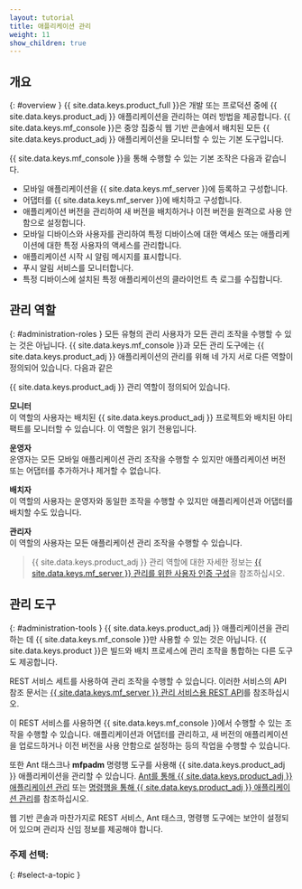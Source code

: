 ```yaml
---
layout: tutorial
title: 애플리케이션 관리
weight: 11
show_children: true
---
```

## 개요
{: #overview }
{{ site.data.keys.product_full }}은 개발 또는 프로덕션 중에 {{ site.data.keys.product_adj }} 애플리케이션을 관리하는 여러 방법을 제공합니다. {{ site.data.keys.mf_console }}은 중앙 집중식 웹 기반 콘솔에서 배치된 모든 {{ site.data.keys.product_adj }} 애플리케이션을 모니터할 수 있는 기본 도구입니다.

{{ site.data.keys.mf_console }}을 통해 수행할 수 있는 기본 조작은 다음과 같습니다.

* 모바일 애플리케이션을 {{ site.data.keys.mf_server }}에 등록하고 구성합니다.
* 어댑터를 {{ site.data.keys.mf_server }}에 배치하고 구성합니다.
* 애플리케이션 버전을 관리하여 새 버전을 배치하거나 이전 버전을 원격으로 사용 안함으로 설정합니다.
* 모바일 디바이스와 사용자를 관리하여 특정 디바이스에 대한 액세스 또는 애플리케이션에 대한 특정 사용자의 액세스를 관리합니다.
* 애플리케이션 시작 시 알림 메시지를 표시합니다.
* 푸시 알림 서비스를 모니터합니다.
* 특정 디바이스에 설치된 특정 애플리케이션의 클라이언트 측 로그를 수집합니다.

## 관리 역할
{: #administration-roles }
모든 유형의 관리 사용자가 모든 관리 조작을 수행할 수 있는 것은 아닙니다. {{ site.data.keys.mf_console }}과 모든 관리 도구에는 {{ site.data.keys.product_adj }} 애플리케이션의 관리를 위해 네 가지 서로 다른 역할이 정의되어 있습니다. 다음과 같은

{{ site.data.keys.product_adj }} 관리 역할이 정의되어 있습니다.

**모니터**  
이 역할의 사용자는 배치된 {{ site.data.keys.product_adj }} 프로젝트와 배치된 아티팩트를 모니터할 수 있습니다. 이 역할은 읽기 전용입니다.

**운영자**  
운영자는 모든 모바일 애플리케이션 관리 조작을 수행할 수 있지만 애플리케이션 버전 또는 어댑터를 추가하거나 제거할 수 없습니다.

**배치자**  
이 역할의 사용자는 운영자와 동일한 조작을 수행할 수 있지만 애플리케이션과 어댑터를 배치할 수도 있습니다.

**관리자**  
이 역할의 사용자는 모든 애플리케이션 관리 조작을 수행할 수 있습니다.

> {{ site.data.keys.product_adj }} 관리 역할에 대한 자세한 정보는 [{{ site.data.keys.mf_server }} 관리를 위한 사용자 인증 구성](../installation-configuration/production/server-configuration/#configuring-user-authentication-for-mobilefirst-server-administration)을 참조하십시오.

## 관리 도구
{: #administration-tools }
{{ site.data.keys.product_adj }} 애플리케이션을 관리하는 데 {{ site.data.keys.mf_console }}만 사용할 수 있는 것은 아닙니다. {{ site.data.keys.product }}은 빌드와 배치 프로세스에 관리 조작을 통합하는 다른 도구도 제공합니다.

REST 서비스 세트를 사용하여 관리 조작을 수행할 수 있습니다. 이러한 서비스의 API 참조 문서는 [{{ site.data.keys.mf_server }} 관리 서비스용 REST API](../api/rest/admin-apis/)를 참조하십시오.

이 REST 서비스를 사용하면 {{ site.data.keys.mf_console }}에서 수행할 수 있는 조작을 수행할 수 있습니다. 애플리케이션과 어댑터를 관리하고, 새 버전의 애플리케이션을 업로드하거나 이전 버전을 사용 안함으로 설정하는 등의 작업을 수행할 수 있습니다.

또한 Ant 태스크나 **mfpadm** 명령행 도구를 사용해 {{ site.data.keys.product_adj }} 애플리케이션을 관리할 수 있습니다. [Ant를 통해 {{ site.data.keys.product_adj }} 애플리케이션 관리](using-ant) 또는 [명령행을 통해 {{ site.data.keys.product_adj }} 애플리케이션 관리](using-cli)를 참조하십시오.

웹 기반 콘솔과 마찬가지로 REST 서비스, Ant 태스크, 명령행 도구에는 보안이 설정되어 있으며 관리자 신임 정보를 제공해야 합니다.

### 주제 선택:
{: #select-a-topic }
